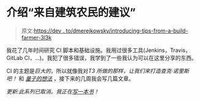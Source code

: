 # 介绍“来自建筑农民的建议”

> 原文:[https://dev . to/dmerejkowsky/introducing-tips-from-a-build-farmer-3l3k](https://dev.to/dmerejkowsky/introducing-tips-from-a-build-farmer-3l3k)

我花了几年时间研究 CI 脚本和基础设施。我用过很多工具(Jenkins，Travis，GitLab CI，…)。我犯了很多错误，我学到了一些我认为可以在这里分享的东西。

CI 的主题是*巨大的*，所以就像我对*T3 所做的那样，让我们来打造查克·诺里斯吧！* 和 *[量子的想法](https://dmerej.info/blog/post/introducing-quantom-of-ideas/)* ，接下来的几周我会写几篇文章。

*更新:此系列已取消。我正在[写一本书](https://dmerej.info/blog/post/im-writing-a-book/)！*